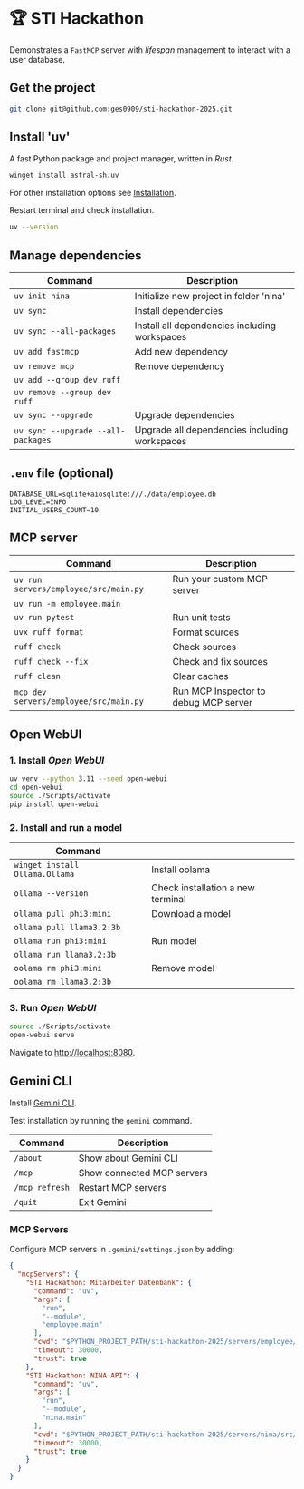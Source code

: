# 🏆 STI Hackathon

Demonstrates a `FastMCP` server with _lifespan_ management to interact with a user database.

## Get the project

```bash
git clone git@github.com:ges0909/sti-hackathon-2025.git
```

## Install 'uv'

A fast Python package and project manager, written in _Rust_.

```bash
winget install astral-sh.uv
```

For other installation options see [Installation](https://github.com/astral-sh/uv?tab=readme-ov-file#installation).

Restart terminal and check installation.

```bash
uv --version 
```

## Manage dependencies

| Command                            | Description                                    |
|------------------------------------|------------------------------------------------|
| `uv init nina`                     | Initialize new project in folder 'nina'        |
| `uv sync`                          | Install dependencies                           |
| `uv sync --all-packages`           | Install all dependencies including workspaces  |
| `uv add fastmcp`                   | Add new dependency                             |
| `uv remove mcp`                    | Remove dependency                              |
| `uv add --group dev ruff`          |                                                |
| `uv remove --group dev ruff`       |                                                |
| `uv sync --upgrade`                | Upgrade dependencies                           |
| `uv sync --upgrade --all-packages` | Upgrade  all dependencies including workspaces |

## `.env` file (optional)

```properties
DATABASE_URL=sqlite+aiosqlite:///./data/employee.db
LOG_LEVEL=INFO
INITIAL_USERS_COUNT=10
```

## MCP server

| Command                                | Description                           |
|----------------------------------------|---------------------------------------|
| `uv run servers/employee/src/main.py`  | Run your custom MCP server            |
| `uv run -m employee.main`              |                                       |
| `uv run pytest`                        | Run unit tests                        |
| `uvx ruff format`                      | Format sources                        |
| `ruff check`                           | Check sources                         |
| `ruff check --fix`                     | Check and fix sources                 |
| `ruff clean`                           | Clear caches                          |
| `mcp dev servers/employee/src/main.py` | Run MCP Inspector to debug MCP server |

## Open WebUI

### 1. Install _Open WebUI_

```bash
uv venv --python 3.11 --seed open-webui
cd open-webui
source ./Scripts/activate
pip install open-webui
```

### 2. Install and run a model

| Command                        |                                   |
|--------------------------------|-----------------------------------|
| `winget install Ollama.Ollama` | Install oolama                    |
| `ollama --version`             | Check installation a new terminal |
| `ollama pull phi3:mini`        | Download a model                  |
| `ollama pull llama3.2:3b`      |                                   |
| `ollama run phi3:mini`         | Run model                         |
| `ollama run llama3.2:3b`       |                                   |
| `oolama rm phi3:mini`          | Remove model                      |
| `oolama rm llama3.2:3b`        |                                   |

### 3. Run _Open WebUI_

```bash
source ./Scripts/activate
open-webui serve
```

Navigate to [http://localhost:8080](http://localhost:8080).

## Gemini CLI

Install [Gemini CLI](https://github.com/google-gemini/gemini-cli?tab=readme-ov-file#-installation).

Test installation by running the `gemini` command.

| Command        | Description                |
|----------------|----------------------------|
| `/about`       | Show about Gemini CLI      |
| `/mcp`         | Show connected MCP servers |
| `/mcp refresh` | Restart MCP servers        |
| `/quit`        | Exit Gemini                |

### MCP Servers

Configure MCP servers in `.gemini/settings.json` by adding:

```json
{
  "mcpServers": {
    "STI Hackathon: Mitarbeiter Datenbank": {
      "command": "uv",
      "args": [
        "run",
        "--module",
        "employee.main"
      ],
      "cwd": "$PYTHON_PROJECT_PATH/sti-hackathon-2025/servers/employee/src/",
      "timeout": 30000,
      "trust": true
    },
    "STI Hackathon: NINA API": {
      "command": "uv",
      "args": [
        "run",
        "--module",
        "nina.main"
      ],
      "cwd": "$PYTHON_PROJECT_PATH/sti-hackathon-2025/servers/nina/src/",
      "timeout": 30000,
      "trust": true
    }
  }
}
```
